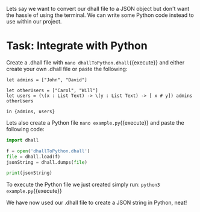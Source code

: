 Lets say we want to convert our dhall file to a JSON object but don't want the hassle of using the terminal. We can write some Python code instead to use within our project.

# Task: Integrate with Python

Create a .dhall file with `nano dhallToPython.dhall`{{execute}} and either create your own .dhall file or paste the following:
```
let admins = ["John", "David"]

let otherUsers = ["Carol", "Will"]
let users = (\(x : List Text) -> \(y : List Text) -> [ x # y]) admins otherUsers

in {admins, users}
```

Lets also create a Python file `nano example.py`{{execute}} and paste the following code:

```python
import dhall 

f = open('dhallToPython.dhall')
file = dhall.load(f)
jsonString = dhall.dumps(file)

print(jsonString)
```
    
To execute the Python file we just created simply run: `python3 example.py`{{execute}}

We have now used our .dhall file to create a JSON string in Python, neat!